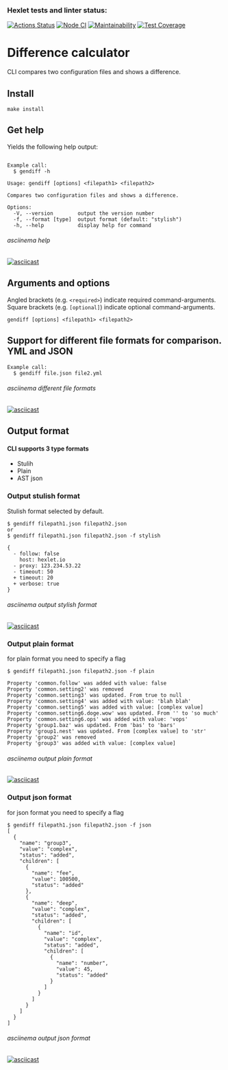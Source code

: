 ### Hexlet tests and linter status:
[![Actions Status](https://github.com/Alatr/frontend-project-lvl2/workflows/hexlet-check/badge.svg)](https://github.com/Alatr/frontend-project-lvl2/actions)
[![Node CI](https://github.com/Alatr/frontend-project-lvl2/workflows/Node%20CI/badge.svg)](https://github.com/Alatr/frontend-project-lvl2/actions?query=workflow%3A%22Node+CI%22)
[![Maintainability](https://api.codeclimate.com/v1/badges/02a65054e8a4b3e2275b/maintainability)](https://codeclimate.com/github/Alatr/frontend-project-lvl2/maintainability)
[![Test Coverage](https://api.codeclimate.com/v1/badges/02a65054e8a4b3e2275b/test_coverage)](https://codeclimate.com/github/Alatr/frontend-project-lvl2/test_coverage)

# Difference calculator

CLI compares two configuration files and shows a difference.

## Install

```
make install
```

## Get help

Yields the following help output:

```

Example call:
  $ gendiff -h

Usage: gendiff [options] <filepath1> <filepath2>

Compares two configuration files and shows a difference.

Options:
  -V, --version        output the version number
  -f, --format [type]  output format (default: "stylish")
  -h, --help           display help for command
```

###### asciinema help
[![asciicast](https://asciinema.org/a/inHEOcggog4o8jdnayuWQJqVS.svg)](https://asciinema.org/a/inHEOcggog4o8jdnayuWQJqVS)

## Arguments and options


Angled brackets (e.g. ```<required>```) indicate required command-arguments. Square brackets (e.g. ```[optional]```) indicate optional command-arguments.

```gendiff [options] <filepath1> <filepath2>```


## Support for different file formats for comparison. YML and JSON


```
Example call:
  $ gendiff file.json file2.yml
```
###### asciinema different file formats
[![asciicast](https://asciinema.org/a/inHEOcggog4o8jdnayuWQJqVS.svg)](https://asciinema.org/a/inHEOcggog4o8jdnayuWQJqVS)

## Output format

#### CLI supports 3 type formats
<!-- toc -->
- Stulih
- Plain
- AST json

### Output stulish format
Stulish format selected by default.

```
$ gendiff filepath1.json filepath2.json
or
$ gendiff filepath1.json filepath2.json -f stylish

{
  - follow: false
    host: hexlet.io
  - proxy: 123.234.53.22
  - timeout: 50
  + timeout: 20
  + verbose: true
}
```
###### asciinema output stylish format
[![asciicast](https://asciinema.org/a/inHEOcggog4o8jdnayuWQJqVS.svg)](https://asciinema.org/a/inHEOcggog4o8jdnayuWQJqVS)
### Output plain format
for plain format you need to specify a flag

```
$ gendiff filepath1.json filepath2.json -f plain

Property 'common.follow' was added with value: false
Property 'common.setting2' was removed
Property 'common.setting3' was updated. From true to null
Property 'common.setting4' was added with value: 'blah blah'
Property 'common.setting5' was added with value: [complex value]
Property 'common.setting6.doge.wow' was updated. From '' to 'so much'
Property 'common.setting6.ops' was added with value: 'vops'
Property 'group1.baz' was updated. From 'bas' to 'bars'
Property 'group1.nest' was updated. From [complex value] to 'str'
Property 'group2' was removed
Property 'group3' was added with value: [complex value]
```
###### asciinema output plain format
[![asciicast](https://asciinema.org/a/inHEOcggog4o8jdnayuWQJqVS.svg)](https://asciinema.org/a/inHEOcggog4o8jdnayuWQJqVS)
### Output json format
for json format you need to specify a flag

```
$ gendiff filepath1.json filepath2.json -f json
[
  {
    "name": "group3",
    "value": "complex",
    "status": "added",
    "children": [
      {
        "name": "fee",
        "value": 100500,
        "status": "added"
      },
      {
        "name": "deep",
        "value": "complex",
        "status": "added",
        "children": [
          {
            "name": "id",
            "value": "complex",
            "status": "added",
            "children": [
              {
                "name": "number",
                "value": 45,
                "status": "added"
              }
            ]
          }
        ]
      }
    ]
  }
]
```
###### asciinema output json format
[![asciicast](https://asciinema.org/a/inHEOcggog4o8jdnayuWQJqVS.svg)](https://asciinema.org/a/inHEOcggog4o8jdnayuWQJqVS)